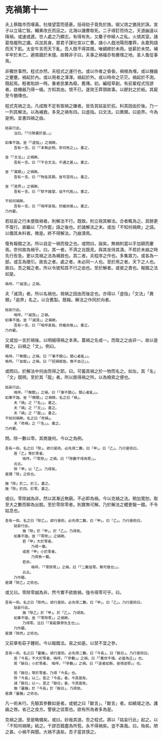 # 克禍第十一

夫上蔡臨市而嘆黃。杜陵望雲而感蒼。括母劾子竟免於族。俶父效之猶見於誅。宣子以立瑤亡智。輔果改氏而逭之。北海以譏曹取死。二子琢釘而待之。天道幽遠以降禍。或速或遲。世人處之乃顯志。有得有失。又麋子仲婦人之私。火燒其室。諸葛恪腥狗之䜟。兵加其身。眾君子謀社宮以亡曹。諸小人戲池陽而覆莽。永嘉狗語而天下飢。太安牛言而天下亂。吾人既不得其徵。唯綢繆於未雨。徙薪於未焚。補羊牢於未亡。避南牆於未撞。故韓非子曰。夫事之祸福亦有腠理之地。圣人蚤從事焉。

非獨世事然。程式亦然。夫程式之運行也。或以作者之昏昏。禍根為埋。或以機器之蹇蹇。禍起於內。或以用者之渾渾。禍起於外。或以時命之茫茫。禍起於不測。既起焉。輕者貽誤一時。重者民業為廢。舊傳。初。編程草創。有前輩程式恆謬者。啟機器乃得一蛾。方知其由。恨不已。遂效王莽頭故事。以膠封之於紙。其屍至今猶傳也。

程式克禍之法。凡成敗不定有取禍之嫌者。皆告其姑妄於前。料其因由於後。乃一一列其解法。以為補救。多見之禍有四。曰虛指。曰文法。曰異類。曰逾界。今為是例。並書四禍之由。

```
姑妄行此。
	注曰。「「行險著於是。」」

如事不諧。豈「「虛指」」之禍歟。
	吾有一言。曰「「本無此物。奈何用之」」。書之。

豈「「文法」」之禍歟。
	吾有一言。曰「「不合文法。不通之甚」」。書之。

豈「「異類」」之禍歟。
	吾有一言。曰「「物各其類。豈可混同」」。書之。
	
豈「「逾界」」之禍歟。
	吾有一言。曰「「祭不越望。俎不代庖」」。書之。

不知何禍歟。
	吾有一言。曰「「嗚呼哀哉。伏維尚飨」」。書之。
乃作罷。
```

若姑妄之行未便致禍者。則解法不行。既致。則立視其解法。合者輒為之。其餘更不復行。直繼以「乃作罷」語之後也。於諸解法之末。或加「不知何禍歟」之語。以備其未料者。微是。終不得解法。乃崩潰焉。

復有報錯之法。所以自定一禍而發之也。或問曰。誕矣。無禍則當以手加額而慶焉。奈何故為禍乎。曰。其一者。不濟之兆既見。與其坐待其潰。不若於未崩之時先行告急。更以克禍之法為補救也。其二者。夫程序之作也。多集眾力。或各為一部。或互為徵引。故告之者。處之者。未必同一人也。至於用之者。天下之人也。故曰。吾之報之者。所以令彼知其不行之由也。至於解者。或彼之責也。報錯之法如是。

```
嗚呼。「「滅頂」」之禍。
```

夫「滅頂」者。所以名禍也。視禍之因由而後定也。亦得以「虛指」「文法」「異類」「逾界」名之。以合舊製。既報。解法之作同於向者。

```
姑妄行此。
	嗚呼。「「滅頂」」之禍。
如事不諧。豈「「滅頂」」之禍歟。
	吾有一言。曰「「嗚呼哀哉。伏維尚飨」」。書之。
乃作罷。
```

又或加一言於禍後。以明細得禍之本來。蓋禍之名或一。而取之之由非一。故以是釋之。曰禍之「文」。例曰。

```
嗚呼。「「無關」」之禍。曰「「事不關心。關心者亂」」。
嗚呼。「「自取」」之禍。曰「「招禍取咎。無不自己」」。
```

或問曰。於解法中何由而得之耶。曰。可蓄其禍之於一物而名之。如左。其「名」「文」既明。至於其「蹤」者。所以敘得禍之所。以為檢索之便也。

```
姑妄行此。
	嗚呼。「「無關」」之禍。曰「「事不關心。關心者亂」」。
如事不諧。豈「「無關」」之禍歟。名之曰「禍」。
	夫「禍」之「「名」」。書之。
	夫「禍」之「「文」」。書之。
	夫「禍」之「「蹤」」。書之。
不知何禍歟。名之曰「奇禍」。
	夫「奇禍」之「「名」」。書之。
乃作罷。
```

問。除一數以零。其商幾何。今以之為例。

```
吾有一術。名之曰「除」。欲行是術。必先得二數。曰「甲」。曰「乙」。乃行是術曰。
	若「乙」等於零者。
		嗚呼。「「零除」」之禍。曰「「除數不得為零」」。
	云云。
	除「甲」以「乙」。乃得矣。
是謂「除」之術也。

施「除」於二。於三。書之。
施「除」於四。於零。書之。
```

或曰。零除誠為非。然以其漸近無窮。不必即為禍。今以克禍之法。稍加寬恕。取至大之數而聊為出脫。至於零除零者。則實無可解。乃於解法之體更報一錯。不令姑息也。

```
吾有一術。名之曰「除乙」。欲行是術。必先得二數。曰「甲」。曰「乙」。乃行是術曰。
	姑妄行此。
		施「除」於「甲」。於「乙」。乃得矣。
	如事不諧。豈「「零除」」之禍歟。
		若「甲」大於零者。
			乃得一載。
		或若「甲」小於零者。
			乃得負一載。
		若非。
			嗚呼。「「零除零」」之禍。曰「「二數皆零。無可救也」」。
		云云。
	乃作罷。
是謂「除乙」之術也。
```

或又曰。零除零誠為非。然今實不欲致禍。強令得零可乎。曰。

```
吾有一術。名之曰「除丙」。欲行是術。必先得二數。曰「甲」。曰「乙」。乃行是術曰。
	姑妄行此。
		施「除乙」於「甲」。於「乙」。乃得矣。
	如事不諧。豈「「零除零」」之禍歟。
		乃得零。注曰「「氣殺算學先生也」」。
	乃作罷。
是謂「除丙」之術也。
```

又前章有莊子錘術。今以報錯法。易之如是。以禁不宜之參。

```
吾有一術。名之曰「量錘」。欲行是術。必先得二數。曰「今長」。曰「餘日」。乃行是術曰。
	若「今長」不大於零者。嗚呼。「「參數」」之禍。曰「「萬世不竭。必當為正」」也。
	若「餘日」小於零者。　嗚呼。「「參數」」之禍。曰「「逝者如斯。豈得逆耶」」也。
	
	若「餘日」等於零者。乃得「今長」也。
	除「今長」以二。昔之「今長」者。今其是矣。
	減「餘日」以一。昔之「餘日」者。今其是矣。
	施「量錘」於「今長」於「餘日」。乃得矣。
是謂「量錘」之術也。
```

凡一術未行。先驗其參數如是者。或號之曰「斷言」。「斷言」者。如繞城之池。護齒之唇。省己之良方。警彼之佳策也。欲有所為者多為是。

克禍之道。至是略備矣。或曰。妙哉其道。吾之程式。將以「姑妄行此」起之。以「不知何禍歟」結之。千謬百錯盡為所苞。永不得禍矣。豈不美哉。曰。殆矣。陋之甚。小禍不與聞。大禍不遠矣。吾子當其慎之。
